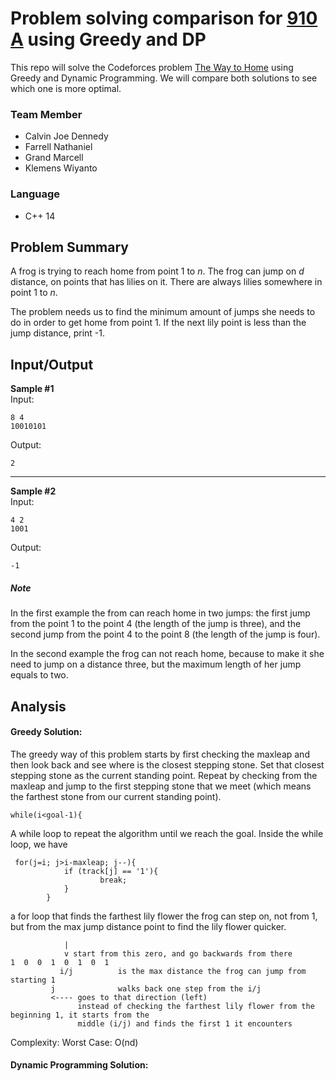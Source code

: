 # Problem solving comparison for [910 A](https://codeforces.com/contest/910/problem/A) using Greedy and DP  
This repo will solve the Codeforces problem [The Way to Home](https://codeforces.com/problemset/problem/910/A) using Greedy and Dynamic Programming. We will compare both solutions to see which one is more optimal.

### Team Member
- Calvin Joe Dennedy
- Farrell Nathaniel
- Grand Marcell
- Klemens Wiyanto

### Language
- C++ 14

## Problem Summary 
A frog is trying to reach home from point 1 to *n*. The frog can jump on *d* distance, on points that has lilies on it. There are always lilies somewhere in point 1 to *n*.

The problem needs us to find the minimum amount of jumps she needs to do in order to get home from point 1. If the next lily point is less than the jump distance, print -1.

## Input/Output
**Sample #1**  
Input:
```
8 4
10010101
```
Output:
```
2
```

---
**Sample #2**  
Input:
```
4 2
1001
```
Output:
```
-1
```

##### Note  
In the first example the from can reach home in two jumps: the first jump from the point 1 to the point 4 (the length of the jump is three), and the second jump from the point 4 to the point 8 (the length of the jump is four).

In the second example the frog can not reach home, because to make it she need to jump on a distance three, but the maximum length of her jump equals to two.

## Analysis  
#### Greedy Solution:  
The greedy way of this problem starts by first checking the maxleap and then look back and see where is the closest stepping stone. Set that closest stepping stone as the current standing point. Repeat by checking from the maxleap and jump to the first stepping stone that we meet (which means the farthest stone from our current standing point).

```
while(i<goal-1){
```
A while loop to repeat the algorithm until we reach the goal. Inside the while loop, we have
```
 for(j=i; j>i-maxleap; j--){
            if (track[j] == '1'){
                    break;
            }
        }
```
a for loop that finds the farthest lily flower the frog can step on, not from 1, but from the max jump distance point to find the lily flower quicker.
```
            |
            v start from this zero, and go backwards from there
1  0  0  1  0  1  0  1
           i/j          is the max distance the frog can jump from starting 1
         j              walks back one step from the i/j
         <---- goes to that direction (left)
               instead of checking the farthest lily flower from the beginning 1, it starts from the  
               middle (i/j) and finds the first 1 it encounters
```

Complexity: Worst Case: O(nd)

#### Dynamic Programming Solution:  

